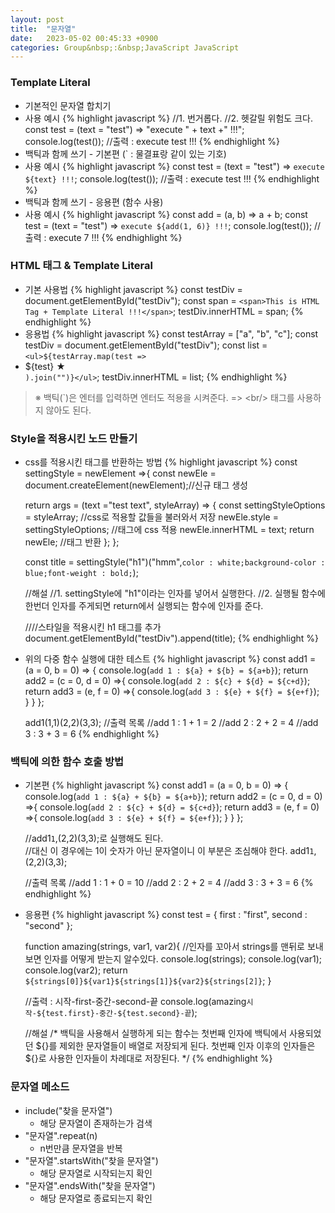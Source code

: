 ```yaml
---
layout: post
title:  "문자열"
date:   2023-05-02 00:45:33 +0900
categories: Group&nbsp;:&nbsp;JavaScript JavaScript
---
```


### Template Literal

- 기본적인 문자열 합치기
- 사용 예시
    {% highlight javascript %}
    //1. 번거롭다.
    //2. 헷갈릴 위험도 크다.
    const test = (text = "test") => "execute " + text +" !!!";
    console.log(test());    //출력 : execute test !!!
    {% endhighlight %}
- 백틱과 함께 쓰기 - 기본편 (` : 물결표랑 같이 있는 기호)
- 사용 예시
    {% highlight javascript %}
    const test = (text = "test") => `execute ${text} !!!`;
    console.log(test());    //출력 : execute test !!!
    {% endhighlight %}
- 백틱과 함께 쓰기 - 응용편 (함수 사용)
- 사용 예시
    {% highlight javascript %}
    const add = (a, b) => a + b;
    const test = (text = "test") => `execute ${add(1, 6)} !!!`;
    console.log(test());    //출력 : execute 7 !!!
    {% endhighlight %}

### HTML 태그 & Template Literal

- 기본 사용법
    {% highlight javascript %}
    const testDiv = document.getElementById("testDiv");
    const span = `<span>This is HTML Tag + Template Literal !!!</span>`;
    testDiv.innerHTML = span;
    {% endhighlight %}
- 응용법
    {% highlight javascript %}
    const testArray = ["a", "b", "c"];
    const testDiv = document.getElementById("testDiv");
    const list = `<ul>${testArray.map(test => `<li>${test} ★</li>`).join("")}</ul>`;
    testDiv.innerHTML = list;
    {% endhighlight %}

>※ 백틱(`)은 엔터를 입력하면 엔터도 적용을 시켜준다.
>=> &lt;br/> 태그를 사용하지 않아도 된다.

### Style을 적용시킨 노드 만들기

- css를 적용시킨 태그를 반환하는 방법
    {% highlight javascript %}
    const settingStyle = newElement =>{
    const newEle = document.createElement(newElement);//신규 태그 생성

    return args = (text ="test text", styleArray) => {
        const settingStyleOptions = styleArray;  //css로 적용할 값들을 불러와서 저장
            newEle.style = settingStyleOptions;   //태그에 css 적용
            newEle.innerHTML = text;
            return newEle;  //태그 반환
        };
    };

    const title = settingStyle("h1")("hmm",`color : white;background-color : blue;font-weight : bold;`);

    //해설
    //1. settingStyle에 "h1"이라는 인자를 넣어서 실행한다.
    //2. 실행될 함수에 한번더 인자를 주게되면 return에서 실행되는 함수에 인자를 준다.

    ////스타일을 적용시킨 h1 태그를 추가
    document.getElementById("testDiv").append(title);
    {% endhighlight %}
- 위의 다중 함수 실행에 대한 테스트
    {% highlight javascript %}
    const add1 = (a = 0, b = 0) => {
        console.log(`add 1 : ${a} + ${b} = ${a+b}`);
        return add2 = (c = 0, d = 0) =>{
            console.log(`add 2 : ${c} + ${d} = ${c+d}`);
            return add3 = (e, f = 0) =>{
                console.log(`add 3 : ${e} + ${f} = ${e+f}`);
            }
        }
    };

    add1(1,1)(2,2)(3,3);
    //출력 목록
    //add 1 : 1 + 1 = 2
    //add 2 : 2 + 2 = 4
    //add 3 : 3 + 3 = 6
    {% endhighlight %}

### 백틱에 의한 함수 호출 방법

- 기본편
    {% highlight javascript %}
    const add1 = (a = 0, b = 0) => {
        console.log(`add 1 : ${a} + ${b} = ${a+b}`);
        return add2 = (c = 0, d = 0) =>{
            console.log(`add 2 : ${c} + ${d} = ${c+d}`);
            return add3 = (e, f = 0) =>{
                console.log(`add 3 : ${e} + ${f} = ${e+f}`);
            }
        }
    };

    //add1`1`,(2,2)(3,3);로 실행해도 된다.  
    //대신 이 경우에는 1이 숫자가 아닌 문자열이니 이 부분은 조심해야 한다.
    add1`1`,(2,2)(3,3);

    //출력 목록
    //add 1 : 1 + 0 = 10
    //add 2 : 2 + 2 = 4
    //add 3 : 3 + 3 = 6
    {% endhighlight %}
- 응용편
    {% highlight javascript %}
    const test = {
        first : "first",
        second : "second"
    };

    function amazing(strings, var1, var2){
        //인자를 꼬아서 strings를 맨뒤로 보내보면 인자를 어떻게 받는지 알수있다.
        console.log(strings);
        console.log(var1);
        console.log(var2);
        return `${strings[0]}${var1}${strings[1]}${var2}${strings[2]}`;
    }

    //출력 : 시작-first-중간-second-끝
    console.log(amazing`시작-${test.first}-중간-${test.second}-끝`);

    //해설
    /*
    백틱을 사용해서 실행하게 되는 함수는 첫번째 인자에
    백틱에서 사용되었던 ${}를 제외한 문자열들이 배열로 저장되게 된다.
    첫번째 인자 이후의 인자들은 ${}로 사용한 인자들이 차례대로 저장된다.
    */
    {% endhighlight %}


### 문자열 메소드

- include("찾을 문자열")
    - 해당 문자열이 존재하는가 검색
- "문자열".repeat(n)
    - n번만큼 문자열을 반복
- "문자열".startsWith("찾을 문자열")
    - 해당 문자열로 시작되는지 확인
- "문자열".endsWith("찾을 문자열")
    - 해당 문자열로 종료되는지 확인